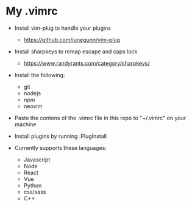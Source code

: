 # My .vimrc


* Install vim-plug to handle your plugins
    * https://github.com/junegunn/vim-plug
* Install sharpkeys to remap escape and caps lock
    * https://www.randyrants.com/category/sharpkeys/

* Install the following:
    * git
    * nodejs
    * npm
    * neovim

* Paste the contens of the .vimrc file in this repo to "~/.vimrc" on your machine
* Install plugins by running :PlugInstall

* Currently supports these languages:
    * Javascript
    * Node
    * React
    * Vue
    * Python
    * css/sass
    * C++
